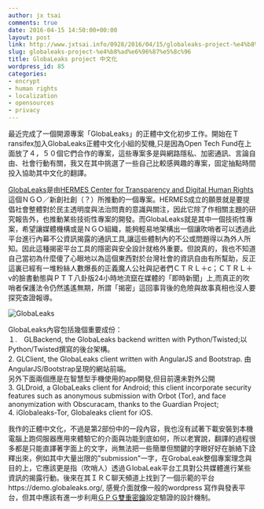 ```yaml
---
author: jx tsai
comments: true
date: 2016-04-15 14:50:00+00:00
layout: post
link: http://www.jxtsai.info/0928/2016/04/15/globaleaks-project-%e4%b8%ad%e6%96%87%e5%8c%96/
slug: globaleaks-project-%e4%b8%ad%e6%96%87%e5%8c%96
title: GlobaLeaks project 中文化
wordpress_id: 85
categories:
- encrypt
- human rights
- localization
- opensources
- privacy
---
```


最近完成了一個開源專案「GlobaLeaks」的正體中文化初步工作。開始在Ｔransifex加入GlobaLeaks正體中文化小組的契機,只是因為Open Tech Fund在上面放了４，５０個它們合作的專案，這些專案多是與網路隱私、加密通訊、言論自由、社會行動有關，我又在其中挑選了一些自己比較感興趣的專案，固定抽點時間投入協助其中文化的翻譯。  
  
[GlobaLeaks](http://logioshermes.org/home/projects-technologies/globaleaks/)是由[HERMES Center for Transparency and Digital Human Rights](http://logioshermes.org/)這個ＮＧＯ／新創社創（？）所推動的一個專案。HERMES成立的願景就是要提倡社會整體對於民主透明度與法治問責的意識與關注，因此它除了作相關主題的研究報告外，也推動某些技術性專案的開發。而GlobaLeaks就是其中一個技術性專案，希望讓媒體機構或是ＮＧＯ組織，能夠輕易地架構出一個讓吹哨者可以透過此平台進行內幕不公資訊揭露的通訊工具,讓這些體制內的不公或問題得以為外人所知。因此這種揭密平台工具的隱密與安全設計就格外重要。但說真的，我也不知道自己當初為什麼傻了心眼地以為這個東西對於台灣社會的資訊自由有所幫助，反正這裏已經有一堆粉絲人數爆長的正義魔人公社與記者們ＣＴＲＬ＋c；ＣＴＲＬ＋v的臉書動態與ＰＴＴ八卦版24小時地流竄在媒體的「即時新聞」上,而真正的吹哨者保護法令仍然遙遙無期，所謂「揭密」這回事背後的危險與故事真相也沒人要探究查證報導。  
  
![GlobaLeaks](https://1.bp.blogspot.com/-tPu8s1pSEhY/V30lmQseLoI/AAAAAAAAKRI/eXDAMwy3Ss4v-3gRTcd37xitnxPi1E0ewCLcB/s320/GlobaLeaks-1024x837.png)  
  
GlobaLeaks內容包括幾個重要成份：  
１.　GLBackend, the GlobaLeaks backend written with Python/Twisted;以Python/Twisted撰寫的後台架構。  
2. GLClient, the GlobaLeaks client written with AngularJS and Bootstrap. 由AngularJS/Bootstrap呈現的網站前端。  
另外下面兩個應是在智慧型手機使用的app開發,但目前還未對外公開  
3. GLDroid, a GlobaLeaks client for Android; this client incorporate security features such as anonymous submission with Orbot (Tor), and face anonymization with Obscuracam, thanks to the Guardian Project;  
4. iGlobaleaks-Tor, Globaleaks client for iOS.  
  
我作的正體中文化，不過是第2部份中的一段內容，我也沒有試著下載安裝到本機電腦上跑伺服器應用來體驗它的介面與功能到底如何，所以老實說，翻譯的過程很多都是只能直譯著字面上的文字，尚無法把一些簡單但關鍵的字眼好好在脈絡下詮釋出來，例如其中大量出限的"submission"一字，在GrobaLeak整個專案理念與目的上，它應該更是指（吹哨人）透過ＧlobaLeak平台工具對公共媒體進行某些資訊的揭露行動。後來在其ＩＲＣ聊天頻道上找到了一個示範的平台https://demo.globaleaks.org/, 感覺介面就像一般的wordpress 寫作與發表平台，但其中應該有進一步利用[ＧＰＧ雙重密鑰](http://self.jxtsai.info/2015/09/gpg.html)設定驗證的設計機制。
